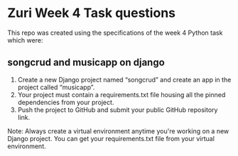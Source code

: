 # Zuri Week 4 Task questions

This repo was created using the specifications of the week 4 Python task which were:

## songcrud and musicapp on django

1. Create a new Django project named “songcrud” and create an app in the project called “musicapp”. 
2. Your project must contain a requirements.txt file housing all the pinned dependencies from your project. 
3. Push the project to GitHub and submit your public GitHub repository link.

Note: Always create a virtual environment anytime you're working on a new Django project. You can get your requirements.txt file from your virtual environment.

